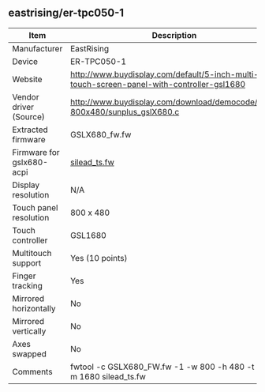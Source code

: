 eastrising/er-tpc050-1
---------------------------------------------

| Item                      | Description |
|---------------------------|-------------|
| Manufacturer              | EastRising |
| Device                    | ER-TPC050-1 |
| Website                   | http://www.buydisplay.com/default/5-inch-multi-touch-screen-panel-with-controller-gsl1680 |
| Vendor driver (Source)    | http://www.buydisplay.com/download/democode/CTP-800x480/sunplus_gslX680.c |
| Extracted firmware        | GSLX680_fw.fw |
| Firmware for gslx680-acpi | [silead_ts.fw](silead_ts.fw) |
| Display resolution        | N/A |
| Touch panel resolution    | 800 x 480 |
| Touch controller          | GSL1680 |
| Multitouch support        | Yes (10 points) |
| Finger tracking           | Yes |
| Mirrored horizontally     | No |
| Mirrored vertically       | No |
| Axes swapped              | No |
| Comments                  | fwtool -c GSLX680_FW.fw -1 -w 800 -h 480 -t 10 -m 1680 silead_ts.fw |
